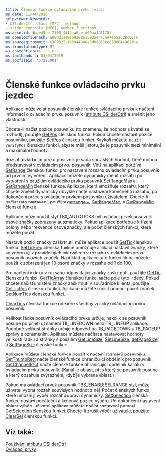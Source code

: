 ```yaml
---
title: Členské funkce ovládacího prvku jezdec
ms.date: 11/04/2016
helpviewer_keywords:
- CSliderCtrl class [MFC], methods
- slider controls [MFC], member functions
ms.assetid: dbde49ee-7306-4d14-a6ce-d09aa198178f
ms.openlocfilehash: a88dd1a49eb928261393a4473ee7eb53628c607a
ms.sourcegitcommit: c3093251193944840e3d0a068ecc30e6449624ba
ms.translationtype: MT
ms.contentlocale: cs-CZ
ms.lasthandoff: 03/04/2019
ms.locfileid: "57296901"
---
```

# <a name="slider-control-member-functions"></a>Členské funkce ovládacího prvku jezdec

Aplikace může volat posuvník členské funkce ovládacího prvku k načtení informací o ovládacím prvku posuvník ([atributu CSliderCtrl](../mfc/reference/csliderctrl-class.md)) a změnit jeho vlastnosti.

Chcete-li načíst pozice posuvníku (to znamená, že hodnota uživatel se rozhodl), použijte [GetPos](../mfc/reference/csliderctrl-class.md#getpos) členskou funkci. Pokud chcete nastavit pozice posuvníku, použijte [SetPos](../mfc/reference/csliderctrl-class.md#setpos) členskou funkci. Kdykoli můžete použít `VerifyPos` členskou funkci, abyste měli jistotu, že je posuvník mezi minimální a maximální hodnoty.

Rozsah ovládacím prvku posuvník je sada souvislých hodnot, které mohou představovat v ovládacím prvku posuvník. Většina aplikací používá [SetRange](../mfc/reference/csliderctrl-class.md#setrange) členskou funkci pro nastavení rozsahu ovládacím prvku posuvník při prvním vytvoření. Aplikace můžete dynamicky měnit rozsahu po vytvoření s použitím ovládacího prvku posuvník [SetRangeMax](../mfc/reference/csliderctrl-class.md#setrangemax) a [SetRangeMin](../mfc/reference/csliderctrl-class.md#setrangemin) členské funkce. Aplikace, která umožňuje rozsahu, který chcete změnit dynamicky obvykle načte nastavení konečného rozsahu, po dokončení práce s ovládacím prvkem posuvníku uživatelem. Chcete-li načíst tato nastavení, použijte [getrange –](../mfc/reference/csliderctrl-class.md#getrange), [GetRangeMax](../mfc/reference/csliderctrl-class.md#getrangemax), a [GetRangeMin](../mfc/reference/csliderctrl-class.md#getrangemin) členské funkce.

Aplikace může použít styl TBS_AUTOTICKS mít ovládací prvek posuvník osové značky zobrazeny automaticky. Pokud aplikace potřebuje k řízení polohy nebo frekvence osové značky, ale počet členských funkcí, které můžete použít.

Nastavit pozici značky zaškrtnutí, může aplikace použít [SetTic](../mfc/reference/csliderctrl-class.md#settic) členskou funkci. [SetTicFreq](../mfc/reference/csliderctrl-class.md#setticfreq) členská funkce umožňuje aplikaci nastavit značky, které se zobrazují v pravidelných intervalech v rozsahu v ovládacím prvku posuvník osových značek. Například aplikace tuto funkci člena můžete použít k zobrazení jen 10 osové značky v rozsahu od 1 do 100.

Pro načtení indexu v rozsahu odpovídající značky zaškrtnutí, použijte [GetTic](../mfc/reference/csliderctrl-class.md#gettic) členskou funkci. [GetTicArray](../mfc/reference/csliderctrl-class.md#getticarray) členskou funkci načte pole tyto indexy. Pokud chcete načíst umístění značky zaškrtnutí v souřadnice klienta, použijte [GetTicPos](../mfc/reference/csliderctrl-class.md#getticpos) členskou funkci. Aplikace můžete načíst pomocí počet značek [GetNumTics](../mfc/reference/csliderctrl-class.md#getnumtics) členskou funkci.

[ClearTics](../mfc/reference/csliderctrl-class.md#cleartics) členská funkce odebere všechny značky ovládacího prvku posuvník.

Velikost řádku posuvník ovládacího prvku určuje, nakolik se posuvník posune po přijetí oznámení TB_LINEDOWN nebo TB_LINEUP aplikace. Podobně velikost stránky určuje odpověď na TB_PAGEDOWN a TB_PAGEUP zprávy s oznámením. Aplikace můžete načítat a nastavovat hodnoty velikosti řádku a stránky s použitím [GetLineSize](../mfc/reference/csliderctrl-class.md#getlinesize), [SetLineSize](../mfc/reference/csliderctrl-class.md#setlinesize), [GetPageSize](../mfc/reference/csliderctrl-class.md#getpagesize), a [SetPageSize](../mfc/reference/csliderctrl-class.md#setpagesize) členské funkce.

Aplikace můžete členské funkce použít k načtení rozměrů posuvníku. [GetThumbRect](../mfc/reference/csliderctrl-class.md#getthumbrect) načte členské funkce ohraničující obdélník pro posuvník. [GetChannelRect](../mfc/reference/csliderctrl-class.md#getchannelrect) načte členské funkce ohraničující obdélník kanálu v ovládacím prvku posuvník. (Kanál je oblast, přes který se posuvník posune a který obsahuje zvýraznění, když je vybrána oblast.)

Pokud má ovládací prvek posuvník TBS_ENABLESELRANGE styl, může uživatel vybrat rozsah souvislých hodnot z něj. Počet členských funkcí, které umožňují výběr rozsahu upraví dynamicky. [SetSelection](../mfc/reference/csliderctrl-class.md#setselection) členská funkce nastaví počáteční a koncová pozice výběru. Po dokončení nastavení oblast výběru uživatel aplikace můžete načíst nastavení pomocí [GetSelection](../mfc/reference/csliderctrl-class.md#getselection) členskou funkci. Chcete-li zrušit výběr uživatele, použijte [ClearSel](../mfc/reference/csliderctrl-class.md#clearsel) členskou funkci.

## <a name="see-also"></a>Viz také:

[Používání atributu CSliderCtrl](../mfc/using-csliderctrl.md)<br/>
[Ovládací prvky](../mfc/controls-mfc.md)
